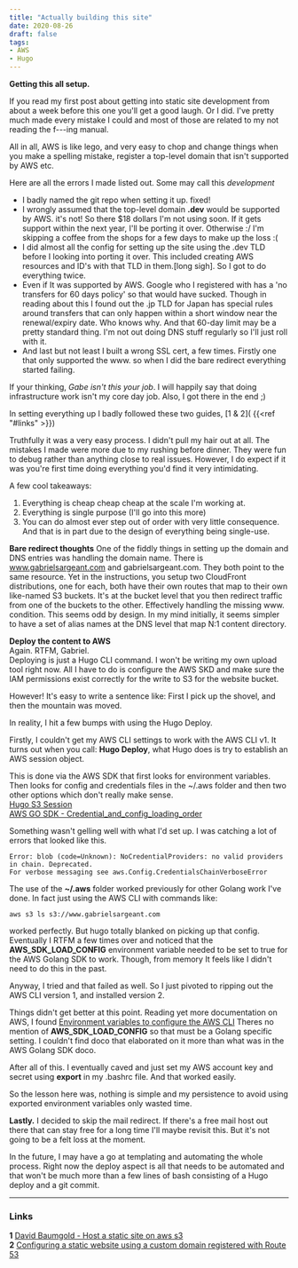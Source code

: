 ```yaml
---
title: "Actually building this site"
date: 2020-08-26
draft: false
tags:
- AWS
- Hugo
---
```


**Getting this all setup.**

If you read my first post about getting into static site development from about a week before this one you'll get a good laugh. Or I did. I've pretty much made every mistake I could and most of those are related to my not reading the f---ing manual.

All in all, AWS is like lego, and very easy to chop and change things when you make a spelling mistake, register a top-level domain that isn't supported by AWS etc. 

Here are all the errors I made listed out. Some may call this *development*

* I badly named the git repo when setting it up. fixed!
* I wrongly assumed that the top-level domain **.dev** would be supported by AWS. it's not! So there $18 dollars I'm not using soon. If it gets support within the next year, I'll be porting it over. Otherwise :/ I'm skipping a coffee from the shops for a few days to make up the loss :(
* I did almost all the config for setting up the site using the .dev TLD before I looking into porting it over. This included creating AWS resources and ID's with that TLD in them.[long sigh]. So I got to do everything twice. 
* Even if It was supported by AWS. Google who I registered with has a 'no transfers for 60 days policy' so that would have sucked. Though in reading about this I found out the .jp TLD for Japan has special rules around transfers that can only happen within a short window near the renewal/expiry date. Who knows why. And that 60-day limit may be a pretty standard thing. I'm not out doing DNS stuff regularly so I'll just roll with it.
* And last but not least I built a wrong SSL cert, a few times. Firstly one that only supported the www. so when I did the bare redirect everything started failing.

If your thinking, *Gabe isn't this your job*. I will happily say that doing infrastructure work isn't my core day job. Also, I got there in the end ;)

In setting everything up I badly followed these two guides, [1 & 2]( 
{{<ref "#links" >}})

Truthfully it was a very easy process. I didn't pull my hair out at all. The mistakes I made were more due to my rushing before dinner. They were fun to debug rather than anything close to real issues. However, I do expect if it was you're first time doing everything you'd find it very intimidating.

A few cool takeaways:

1. Everything is cheap cheap cheap at the scale I'm working at.
1. Everything is single purpose (I'll go into this more)
1. You can do almost ever step out of order with very little consequence. And that is in part due to the design of everything being single-use.


**Bare redirect thoughts**
One of the fiddly things in setting up the domain and DNS entries was handling the domain name.
There is www.gabrielsargeant.com and gabrielsargeant.com. 
They both point to the same resource. Yet in the instructions, you setup two CloudFront distributions, one for each, both have their own routes that map to their own like-named S3 buckets. It's at the bucket level that you then redirect traffic from one of the buckets to the other. Effectively handling the missing www. condition.
This seems odd by design. In my mind initially, it seems simpler to have a set of alias names at the DNS level that map N:1 content directory. 

**Deploy the content to AWS**  
Again. RTFM, Gabriel.   
Deploying is just a Hugo CLI command. I won't be writing my own upload tool right now.
All I have to do is configure the AWS SKD and make sure the IAM permissions exist correctly for the write to S3 for the website bucket. 

However! It's easy to write a sentence like: First I pick up the shovel, and then the mountain was moved. 

In reality, I hit a few bumps with using the Hugo Deploy.  

Firstly, I couldn't get my AWS CLI settings to work with the AWS CLI v1. It turns out when you call: **Hugo Deploy**, what Hugo does is try to establish an AWS session object. 

This is done via the AWS SDK that first looks for environment variables. Then looks for config and credentials files in the ~/.aws folder and then two other options which don't really make sense.  
[Hugo S3 Session](https://gocloud.dev/howto/blob/#s3)  
[AWS GO SDK - Credential_and_config_loading_order](https://docs.aws.amazon.com/sdk-for-go/api/aws/session/#hdr-Credential_and_config_loading_order)

Something wasn't gelling well with what I'd set up. I was catching a lot of errors that looked like this.

```
Error: blob (code=Unknown): NoCredentialProviders: no valid providers in chain. Deprecated.
For verbose messaging see aws.Config.CredentialsChainVerboseError
```

The use of the **~/.aws** folder worked previously for other Golang work I've done. In fact just using the AWS CLI with commands like:

```
aws s3 ls s3://www.gabrielsargeant.com
```
worked perfectly. But hugo totally blanked on picking up that config. 
Eventually I RTFM a few times over and noticed that the **AWS_SDK_LOAD_CONFIG** environment variable needed to be set to true for the AWS Golang SDK to work. 
Though, from memory It feels like I didn't need to do this in the past.

Anyway, I tried and that failed as well. So I just pivoted to ripping out the AWS CLI version 1, and installed version 2. 

Things didn't get better at this point.
Reading yet more documentation on AWS, I found 
[Environment variables to configure the AWS CLI](https://docs.aws.amazon.com/cli/latest/userguide/cli-configure-envvars.html) Theres no mention of **AWS_SDK_LOAD_CONFIG** so that must be a Golang specific setting. I couldn't find doco that elaborated on it more than what was in the AWS Golang SDK doco.

After all of this. I eventually caved and just set my AWS account key and secret using **export** in my .bashrc file. And that worked easily.

So the lesson here was, nothing is simple and my persistence to avoid using exported environment variables only wasted time.


**Lastly.**
I decided to skip the mail redirect. If there's a free mail host out there that can stay free for a long time I'll maybe revisit this. But it's not going to be a felt loss at the moment.

In the future, I may have a go at templating and automating the whole process. Right now the deploy aspect is all that needs to be automated and that won't be much more than a few lines of bash consisting of a Hugo deploy and a git commit. 

___
### Links

**1** [David Baumgold - Host a static site on aws s3](https://www.davidbaumgold.com/tutorials/host-static-site-aws-s3-cloudfront/)  
**2** [Configuring a static website using a custom domain registered with Route 53 ](https://docs.aws.amazon.com/AmazonS3/latest/dev/website-hosting-custom-domain-walkthrough.html)


